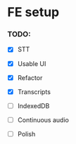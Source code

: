 # FE setup

### TODO:
- [x] STT
- [x] Usable UI
- [x] Refactor
- [x] Transcripts
- [ ] IndexedDB
- [ ] Continuous audio
- [ ] Polish


